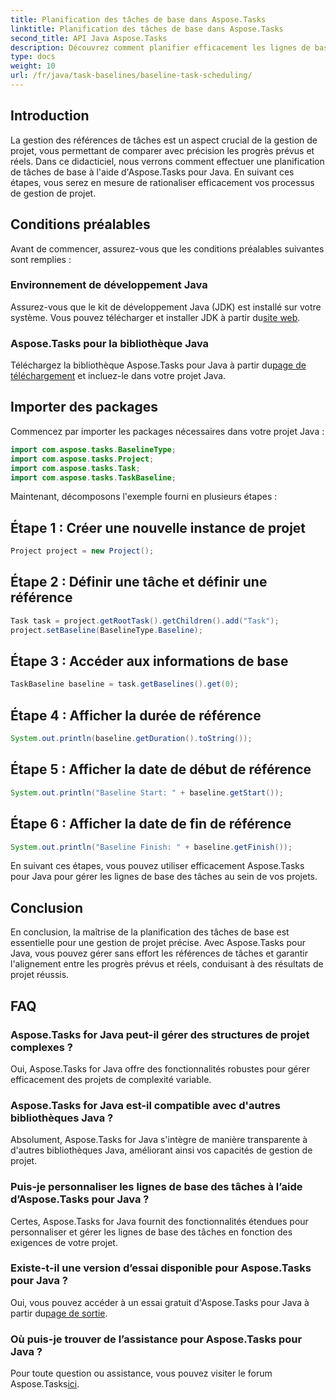 ```yaml
---
title: Planification des tâches de base dans Aspose.Tasks
linktitle: Planification des tâches de base dans Aspose.Tasks
second_title: API Java Aspose.Tasks
description: Découvrez comment planifier efficacement les lignes de base des tâches avec Aspose.Tasks pour Java. Rationalisez vos processus de gestion de projet sans effort.
type: docs
weight: 10
url: /fr/java/task-baselines/baseline-task-scheduling/
---
```

## Introduction
La gestion des références de tâches est un aspect crucial de la gestion de projet, vous permettant de comparer avec précision les progrès prévus et réels. Dans ce didacticiel, nous verrons comment effectuer une planification de tâches de base à l'aide d'Aspose.Tasks pour Java. En suivant ces étapes, vous serez en mesure de rationaliser efficacement vos processus de gestion de projet.
## Conditions préalables
Avant de commencer, assurez-vous que les conditions préalables suivantes sont remplies :
### Environnement de développement Java
 Assurez-vous que le kit de développement Java (JDK) est installé sur votre système. Vous pouvez télécharger et installer JDK à partir du[site web](https://www.oracle.com/java/technologies/javase-jdk11-downloads.html).
### Aspose.Tasks pour la bibliothèque Java
 Téléchargez la bibliothèque Aspose.Tasks pour Java à partir du[page de téléchargement](https://releases.aspose.com/tasks/java/) et incluez-le dans votre projet Java.
## Importer des packages
Commencez par importer les packages nécessaires dans votre projet Java :
```java
import com.aspose.tasks.BaselineType;
import com.aspose.tasks.Project;
import com.aspose.tasks.Task;
import com.aspose.tasks.TaskBaseline;
```
Maintenant, décomposons l'exemple fourni en plusieurs étapes :
## Étape 1 : Créer une nouvelle instance de projet
```java
Project project = new Project();
```
## Étape 2 : Définir une tâche et définir une référence
```java
Task task = project.getRootTask().getChildren().add("Task");
project.setBaseline(BaselineType.Baseline);
```
## Étape 3 : Accéder aux informations de base
```java
TaskBaseline baseline = task.getBaselines().get(0);
```
## Étape 4 : Afficher la durée de référence
```java
System.out.println(baseline.getDuration().toString());
```
## Étape 5 : Afficher la date de début de référence
```java
System.out.println("Baseline Start: " + baseline.getStart());
```
## Étape 6 : Afficher la date de fin de référence
```java
System.out.println("Baseline Finish: " + baseline.getFinish());
```
En suivant ces étapes, vous pouvez utiliser efficacement Aspose.Tasks pour Java pour gérer les lignes de base des tâches au sein de vos projets.
## Conclusion
En conclusion, la maîtrise de la planification des tâches de base est essentielle pour une gestion de projet précise. Avec Aspose.Tasks pour Java, vous pouvez gérer sans effort les références de tâches et garantir l'alignement entre les progrès prévus et réels, conduisant à des résultats de projet réussis.
## FAQ
### Aspose.Tasks for Java peut-il gérer des structures de projet complexes ?
Oui, Aspose.Tasks for Java offre des fonctionnalités robustes pour gérer efficacement des projets de complexité variable.
### Aspose.Tasks for Java est-il compatible avec d'autres bibliothèques Java ?
Absolument, Aspose.Tasks for Java s'intègre de manière transparente à d'autres bibliothèques Java, améliorant ainsi vos capacités de gestion de projet.
### Puis-je personnaliser les lignes de base des tâches à l’aide d’Aspose.Tasks pour Java ?
Certes, Aspose.Tasks for Java fournit des fonctionnalités étendues pour personnaliser et gérer les lignes de base des tâches en fonction des exigences de votre projet.
### Existe-t-il une version d’essai disponible pour Aspose.Tasks pour Java ?
 Oui, vous pouvez accéder à un essai gratuit d'Aspose.Tasks pour Java à partir du[page de sortie](https://releases.aspose.com/).
### Où puis-je trouver de l’assistance pour Aspose.Tasks pour Java ?
 Pour toute question ou assistance, vous pouvez visiter le forum Aspose.Tasks[ici](https://forum.aspose.com/c/tasks/15).
